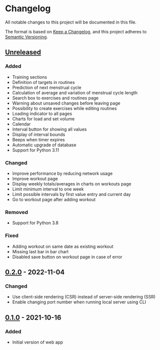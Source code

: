 # Changelog

All notable changes to this project will be documented in this file.

The format is based on [Keep a Changelog](https://keepachangelog.com/en/1.0.0/),
and this project adheres to [Semantic Versioning](https://semver.org/spec/v2.0.0.html).

## [Unreleased]

### Added

- Training sections
- Definition of targets in routines
- Prediction of next menstrual cycle
- Calculation of average and variation of menstrual cycle length
- Search box to exercises and routines page
- Warning about unsaved changes before leaving page
- Possibility to create exercises while editing routines
- Loading indicator to all pages
- Charts for load and set volume
- Calendar
- Interval button for showing all values
- Display of interval bounds
- Beeps when timer expires
- Automatic upgrade of database
- Support for Python 3.11

### Changed

- Improve performance by reducing network usage
- Improve workout page
- Display weekly totals/averages in charts on workouts page
- Limit minimum interval to one week
- Limit possible intervals by first value entry and current day
- Go to workout page after adding workout

### Removed

- Support for Python 3.8

### Fixed

- Adding workout on same date as existing workout
- Missing last bar in bar chart
- Disabled save button on workout page in case of error

## [0.2.0] - 2022-11-04

### Changed

- Use client-side rendering (CSR) instead of server-side rendering (SSR)
- Enable changing port number when running local server using CLI

## [0.1.0] - 2021-10-16

### Added

- Initial version of web app

[unreleased]: https://github.com/treiher/valens/compare/v0.2.0...HEAD
[0.2.0]: https://github.com/treiher/valens/compare/v0.1.0...v0.2.0
[0.1.0]: https://github.com/treiher/valens/compare/1b1733763a5f904886da9d49ea545a527f11e17f...v0.1.0
